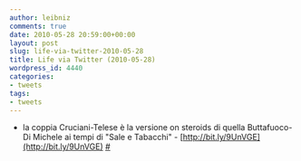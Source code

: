 ```yaml
---
author: leibniz
comments: true
date: 2010-05-28 20:59:00+00:00
layout: post
slug: life-via-twitter-2010-05-28
title: Life via Twitter (2010-05-28)
wordpress_id: 4440
categories:
- tweets
tags:
- tweets
---
```



	
  * la coppia Cruciani-Telese è la versione on steroids di quella Buttafuoco-Di Michele ai tempi di "Sale e Tabacchi" - [http://bit.ly/9UnVGE](http://bit.ly/9UnVGE) [#](http://twitter.com/leibniz/statuses/14887385257)


